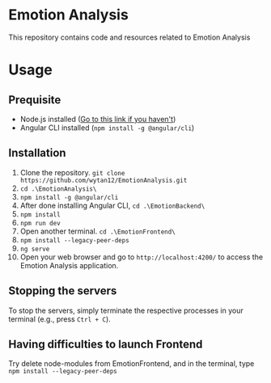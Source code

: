 # Emotion Analysis

This repository contains code and resources related to Emotion Analysis

# Usage

## Prequisite
* Node.js installed ([Go to this link if you haven't](https://docs.npmjs.com/downloading-and-installing-node-js-and-npm#windows-node-version-managers))
* Angular CLI installed (`npm install -g @angular/cli`)

## Installation
1. Clone the repository.
`git clone https://github.com/wytan12/EmotionAnalysis.git`
2. `cd .\EmotionAnalysis\`
3. `npm install -g @angular/cli`
4. After done installing Angular CLI, `cd .\EmotionBackend\`
5. `npm install`
6. `npm run dev`
7. Open another terminal. `cd .\EmotionFrontend\`
8. `npm install --legacy-peer-deps`
9. `ng serve`
10. Open your web browser and go to `http://localhost:4200/` to access the Emotion Analysis application.

## Stopping the servers
To stop the servers, simply terminate the respective processes in your terminal (e.g., press `Ctrl + C`).

## Having difficulties to launch Frontend
Try delete node-modules from EmotionFrontend, and in the terminal, type `npm install --legacy-peer-deps`
